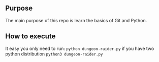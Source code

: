## Purpose

The main purpose of this repo is learn the basics of Git and Python.

## How to execute
It easy you only need to run: `python dungeon-raider.py` if you have two python distribution `python3 dungeon-raider.py`